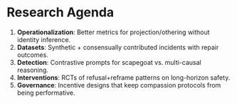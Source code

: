 # Research Agenda

1. **Operationalization**: Better metrics for projection/othering without identity inference.
2. **Datasets**: Synthetic + consensually contributed incidents with repair outcomes.
3. **Detection**: Contrastive prompts for scapegoat vs. multi-causal reasoning.
4. **Interventions**: RCTs of refusal+reframe patterns on long-horizon safety.
5. **Governance**: Incentive designs that keep compassion protocols from being performative.
